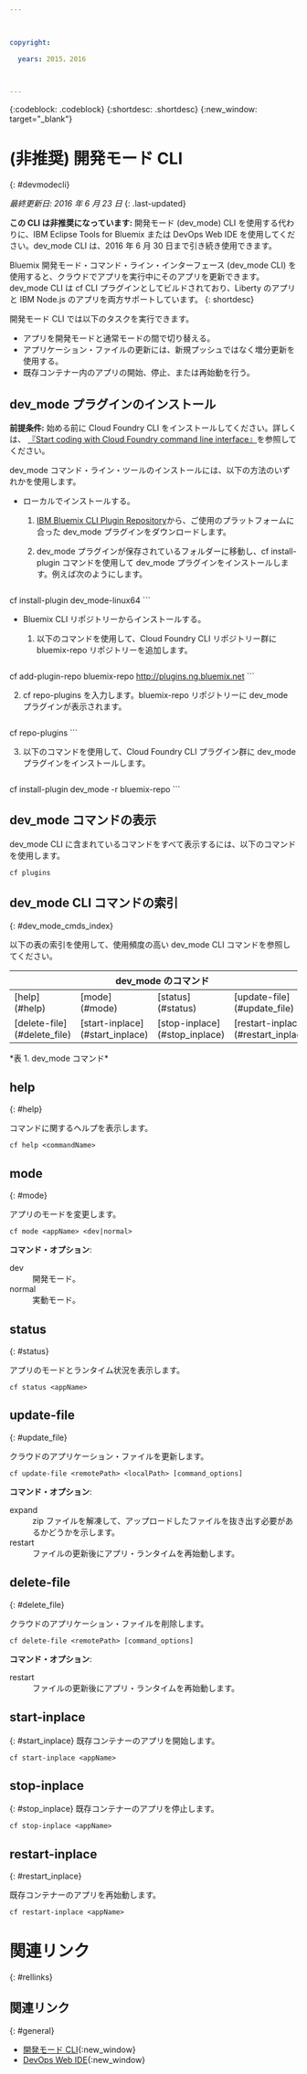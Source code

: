 ```yaml
---

 

copyright:

  years: 2015，2016

 

---
```


{:codeblock: .codeblock}
{:shortdesc: .shortdesc}
{:new_window: target="_blank"}

# (非推奨) 開発モード CLI
{: #devmodecli}

*最終更新日: 2016 年 6 月 23 日*
{: .last-updated}

**この CLI は非推奨になっています:** 開発モード (dev_mode) CLI を使用する代わりに、IBM Eclipse Tools for Bluemix または DevOps Web IDE を使用してください。dev_mode CLI は、2016 年 6 月 30 日まで引き続き使用できます。

Bluemix 開発モード・コマンド・ライン・インターフェース (dev_mode CLI) を使用すると、クラウドでアプリを実行中にそのアプリを更新できます。dev_mode CLI は cf CLI プラグインとしてビルドされており、Liberty のアプリと IBM Node.js のアプリを両方サポートしています。
{: shortdesc}
 

開発モード CLI では以下のタスクを実行できます。
- アプリを開発モードと通常モードの間で切り替える。
- アプリケーション・ファイルの更新には、新規プッシュではなく増分更新を使用する。
- 既存コンテナー内のアプリの開始、停止、または再始動を行う。

## dev_mode プラグインのインストール
**前提条件:** 始める前に Cloud Foundry CLI をインストールしてください。詳しくは、 [『Start coding with Cloud Foundry command line interface』](https://github.com/cloudfoundry/cli)を参照してください。 


dev_mode コマンド・ライン・ツールのインストールには、以下の方法のいずれかを使用します。
- ローカルでインストールする。
  1. [IBM Bluemix CLI Plugin Repository](http://plugins.ng.bluemix.net)から、ご使用のプラットフォームに合った dev_mode プラグインをダウンロードします。
  2. dev_mode プラグインが保存されているフォルダーに移動し、cf install-plugin コマンドを使用して dev_mode プラグインをインストールします。例えば次のようにします。 
  
        ```
cf install-plugin dev_mode-linux64
        ```

- Bluemix CLI リポジトリーからインストールする。
  1. 以下のコマンドを使用して、Cloud Foundry CLI リポジトリー群に bluemix-repo リポジトリーを追加します。
  
        ```
cf add-plugin-repo bluemix-repo http://plugins.ng.bluemix.net
        ```

  2. cf repo-plugins を入力します。bluemix-repo リポジトリーに dev_mode プラグインが表示されます。
		
		```
cf repo-plugins
        ```
  
  3. 以下のコマンドを使用して、Cloud Foundry CLI プラグイン群に dev_mode プラグインをインストールします。
  
        ```
cf install-plugin dev_mode -r bluemix-repo
        ```

## dev_mode コマンドの表示

dev_mode CLI に含まれているコマンドをすべて表示するには、以下のコマンドを使用します。

```
cf plugins
```

## dev_mode CLI コマンドの索引
{: #dev_mode_cmds_index}

以下の表の索引を使用して、使用頻度の高い dev_mode CLI コマンドを参照してください。

<table summary="dev_mode コマンドの索引">
 <thead>
 <th colspan="4">dev_mode のコマンド</th>
 </thead>
 <tbody> 
 <tr> 
 <td>[help](#help)</td> 
 <td>[mode](#mode)</td> 
 <td>[status](#status)</td>
 <td>[update-file](#update_file)</td>
 </tr> 
 <tr> 
 <td>[delete-file](#delete_file)</td>
 <td>[start-inplace](#start_inplace)</td>
 <td>[stop-inplace](#stop_inplace)</td>
 <td>[restart-inplace](#restart_inplace)</td>
 </tr>
  </tbody> 
 </table> 
*表 1. dev_mode コマンド*



## help
{: #help}

コマンドに関するヘルプを表示します。

```
cf help <commandName>
```


## mode
{: #mode}

アプリのモードを変更します。

```
cf mode <appName> <dev|normal>
```
<strong>コマンド・オプション</strong>:<dl>
   <dt>dev</dt>
   <dd>開発モード。</dd>
   <dt>normal</dt>
   <dd>実動モード。</dd>
   </dl>


## status
{: #status}

アプリのモードとランタイム状況を表示します。
```
cf status <appName>
```



## update-file
{: #update_file}

クラウドのアプリケーション・ファイルを更新します。

```
cf update-file <remotePath> <localPath> [command_options]
```


<strong>コマンド・オプション</strong>:

   <dl>
   <dt>expand</dt>
   <dd>zip ファイルを解凍して、アップロードしたファイルを抜き出す必要があるかどうかを示します。</dd>
   <dt>restart</dt>
   <dd>ファイルの更新後にアプリ・ランタイムを再始動します。</dd>
   </dl>


  
## delete-file
{: #delete_file}

クラウドのアプリケーション・ファイルを削除します。

```
cf delete-file <remotePath> [command_options]
```


<strong>コマンド・オプション</strong>:
 <dl>
   <dt>restart</dt>
   <dd>ファイルの更新後にアプリ・ランタイムを再始動します。</dd>
  </dl>


## start-inplace
{: #start_inplace}
既存コンテナーのアプリを開始します。

```
cf start-inplace <appName>
```



## stop-inplace
{: #stop_inplace}
既存コンテナーのアプリを停止します。

```
cf stop-inplace <appName>
```



## restart-inplace
{: #restart_inplace}

既存コンテナーのアプリを再始動します。

```
cf restart-inplace <appName>
```



# 関連リンク
{: #rellinks}

## 関連リンク
{: #general}
* [開発モード CLI](http://clis.ng.bluemix.net/ui/repository.html#cf-plugins){:new_window}
* [DevOps Web IDE](https://hub.jazz.net/docs/deploy/){:new_window}


